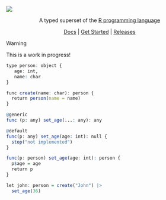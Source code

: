 ![](https://vapour.run/img/vapour.png)

<div align="center">
  <p>
    A typed superset of the <a href="https://www.r-project.org/">R programming language</a>
  </p>
  <a href="https://vapour.run">Docs</a> | <a href="https://vapour.run/get-started">Get Started</a> | <a href="https://github.com/vapourlang/vapour/releases">Releases</a>
</div>

> [!WARNING]  
> This is a work in progress!

```r
type person: object {
   age: int,
   name: char 
}

func create(name: char): person {
  return person(name = name)
}

@generic
func (p: any) set_age(...: any): any

@default
func(p: any) set_age(age: int): null {
  stop("not implemented")
}

func(p: person) set_age(age: int): person {
  p$age = age
  return p
}

let john: person = create("John") |>
  set_age(36)
```
